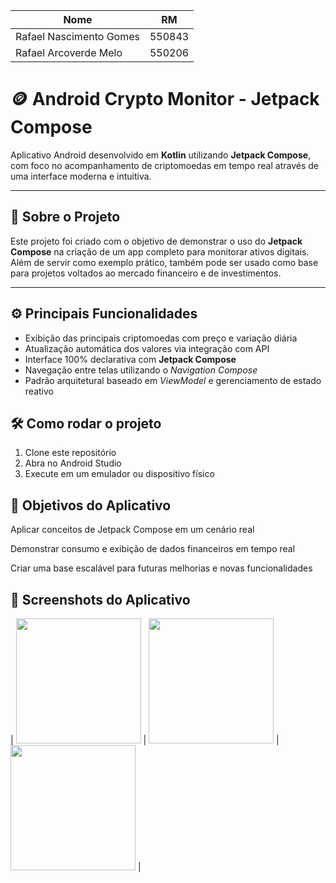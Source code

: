 | Nome                    | RM     |
|-------------------------|--------|
| Rafael Nascimento Gomes | 550843 |
| Rafael Arcoverde Melo   | 550206 |
# 🪙 Android Crypto Monitor - Jetpack Compose

Aplicativo Android desenvolvido em **Kotlin** utilizando **Jetpack Compose**, com foco no acompanhamento de criptomoedas em tempo real através de uma interface moderna e intuitiva.

---

## 📘 Sobre o Projeto

Este projeto foi criado com o objetivo de demonstrar o uso do **Jetpack Compose** na criação de um app completo para monitorar ativos digitais.  
Além de servir como exemplo prático, também pode ser usado como base para projetos voltados ao mercado financeiro e de investimentos.

---

## ⚙️ Principais Funcionalidades

- Exibição das principais criptomoedas com preço e variação diária
- Atualização automática dos valores via integração com API
- Interface 100% declarativa com **Jetpack Compose**
- Navegação entre telas utilizando o *Navigation Compose*
- Padrão arquitetural baseado em *ViewModel* e gerenciamento de estado reativo



## 🛠️ Como rodar o projeto
1. Clone este repositório
2. Abra no Android Studio
3. Execute em um emulador ou dispositivo físico


## 🎯 Objetivos do Aplicativo

Aplicar conceitos de Jetpack Compose em um cenário real

Demonstrar consumo e exibição de dados financeiros em tempo real

Criar uma base escalável para futuras melhorias e novas funcionalidades

## 📱 Screenshots do Aplicativo


| <img src="https://github.com/rafaelngomes/android-crypto-monitor-jetpackComposer/blob/main/Captura%20de%20tela%202025-10-19%20213808.png" width="200"/> 
| <img src="https://github.com/rafaelngomes/android-crypto-monitor-jetpackComposer/blob/main/Captura%20de%20tela%202025-10-19%20213824.png" width="200"/> 
| <img src="https://github.com/rafaelngomes/android-crypto-monitor-jetpackComposer/blob/main/Captura%20de%20tela%202025-10-19%20213900.png" width="200"/> |

